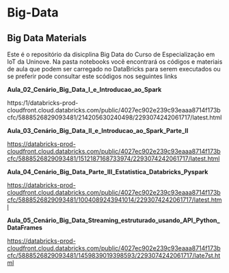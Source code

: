 # Big-Data
## Big Data Materials

Este é o repositório da disicplina Big Data do Curso de Especialização em IoT da Uninove.
Na pasta notebooks você encontrará os códigos e materiais de aula que podem ser carregado no DataBricks para serem executados ou se preferir pode consultar este scódigos nos seguintes links

**Aula_02_Cenário_Big_Data_I_e_Introducao_ao_Spark**

https:/1/databricks-prod-cloudfront.cloud.databricks.com/public/4027ec902e239c93eaaa8714f173bcfc/5888526829093481/214205630240498/2293074242061717/latest.html

**Aula_03_Cenário_Big_Data_II_e_Introducao_ao_Spark_Parte_II**

https://databricks-prod-cloudfront.cloud.databricks.com/public/4027ec902e239c93eaaa8714f173bcfc/5888526829093481/1512187168733974/2293074242061717/latest.html

**Aula_04_Cenário_Big_Data_Parte_III_Estatistica_Databricks_Pyspark**

https://databricks-prod-cloudfront.cloud.databricks.com/public/4027ec902e239c93eaaa8714f173bcfc/5888526829093481/1004089243941014/2293074242061717/latest.html

**Aula_05_Cenário_Big_Data_Streaming_estruturado_usando_API_Python_DataFrames**

https://databricks-prod-cloudfront.cloud.databricks.com/public/4027ec902e239c93eaaa8714f173bcfc/5888526829093481/1459839019398593/2293074242061717/late7st.html
